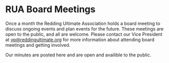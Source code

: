 # RUA Board Meetings

Once a month the Redding Ultimate Association holds a board meeting to discuss ongoing events and plan events for the future.
These meetings are open to the public, and all are welcome.
Please contact our Vice President at <vp@reddingultimate.org> for more information about attending board meetings and getting involved.

Our minutes are posted here and are open and availible to the public.
